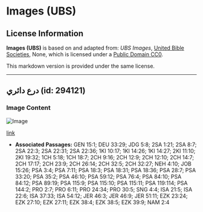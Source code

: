 # Images (UBS)

## License Information

**Images (UBS)** is based on and adapted from: _UBS Images_, [United Bible Societies](https://unitedbiblesocieties.org/), None, which is licensed under a [Public Domain CC0](https://creativecommons.org/public-domain/cc0/).

This markdown version is provided under the same license.



--------------------------------

## درع دائري (id: 294121)

### Image Content

![Image](https://cdn.aquifer.bible/aquifer-content/resources/Media/WEB-0387_round_shield.jpg)

[link](https://cdn.aquifer.bible/aquifer-content/resources/Media/WEB-0387_round_shield.jpg)

* **Associated Passages:** GEN 15:1; DEU 33:29; JDG 5:8; 2SA 1:21; 2SA 8:7; 2SA 22:3; 2SA 22:31; 2SA 22:36; 1KI 10:17; 1KI 14:26; 1KI 14:27; 2KI 11:10; 2KI 19:32; 1CH 5:18; 1CH 18:7; 2CH 9:16; 2CH 12:9; 2CH 12:10; 2CH 14:7; 2CH 17:17; 2CH 23:9; 2CH 26:14; 2CH 32:5; 2CH 32:27; NEH 4:10; JOB 15:26; PSA 3:4; PSA 7:11; PSA 18:3; PSA 18:31; PSA 18:36; PSA 28:7; PSA 33:20; PSA 35:2; PSA 46:10; PSA 59:12; PSA 76:4; PSA 84:10; PSA 84:12; PSA 89:19; PSA 115:9; PSA 115:10; PSA 115:11; PSA 119:114; PSA 144:2; PRO 2:7; PRO 6:11; PRO 24:34; PRO 30:5; SNG 4:4; ISA 21:5; ISA 22:6; ISA 37:33; ISA 54:12; JER 46:3; JER 46:9; JER 51:11; EZK 23:24; EZK 27:10; EZK 27:11; EZK 38:4; EZK 38:5; EZK 39:9; NAM 2:4

